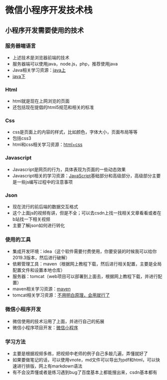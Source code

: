 # 微信小程序开发技术栈
## 小程序开发需要使用的技术
### 服务器端语言
* 上述技术是浏览器前端的技术
* 服务器端可以使用java，node.js，php，推荐使用java
* Java相关学习资源：[java上](https://www.bilibili.com/video/av7834738)
* [java下](https://www.bilibili.com/video/av7839261)
### Html
* html就是现在上网浏览的页面
* 还包括现在提倡的html5规范和相关的标准
### Css
* css是页面上的内容的样式，比如颜色，字体大小，页面布局等等
* 包括css3
* html和css相关学习资源：[html+css](https://www.bilibili.com/video/av80149248)
### Javascript
* Javascript是网页的行为，具体表现为页面的一些动态效果
* Javascript相关的学习资源：[JavaScript](https://www.bilibili.com/video/av56415846?from=search&seid=4108246889994947192)基础部分和高级部分，高级部分主要是一些js编写过程中的注意事项
### Json
* 现在流行的前后端的数据交互格式
* 这个上面js的视频有讲，但是不全；可以去csdn上找一找相关文章看看或者在b站找一下相关视频
* 主要了解json如何进行转化
### 使用的工具
* 集成开发环境：idea（这个软件需要付费使用，你要安装的时候我可以给你2019.3版本，然后进行破解）
* 依赖管理工具：maven（根据网上教程下载，然后进行相关配置，主要是全局配置文件和设置本地仓库）
* 服务器：tomcat（web项目可以部署到上面去，根据网上教程下载，并进行配置）
* maven相关学习资源：[maven](https://www.bilibili.com/video/av36557763?from=search&seid=4139780621305763699)
* tomcat相关学习资源：[不用明白原理，会用就行了](https://www.bilibili.com/video/av22230799?from=search&seid=7808645305592791189)
### 微信小程序开发
* 微信使用的技术沿用了上面，并进行自己的拓展
* 微信小程序项目开发：[微信小程序](https://www.bilibili.com/video/av77314550)
### 学习方法
* 主要是根据视频多练，把视频中老师的例子自己多敲几遍，弄懂就好了
* 如果要做笔记的话，可以使用vnote，md文件可以导出为pdf和html，可以快速进行排版，网上有markdown语法
* 有不会没弄懂或者是练习遇到bug了百度基本上都能搜出来，csdn基本都有